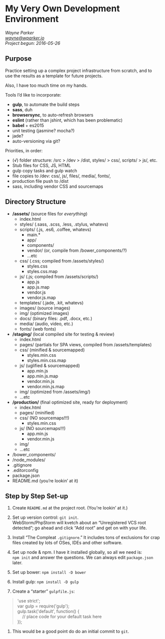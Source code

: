 My Very Own Development Environment
==============================================

*Wayne Parker  
<wayne@wparker.io>  
Project begun: 2016-05-26*

Purpose
------------

Practice setting up a complex project infrastructure from scratch, and to use the results as a template for future projects.

Also, I have too much time on my hands.

Tools I’d like to incorporate:

* **gulp**, to automate the build steps
* **sass**, duh
* **browsersync**, to auto-refresh browsers
* **eslint** (rather than jshint, which has been problematic)
* **babel** + es2015
* unit testing (jasmine? mocha?)
* jade?
* auto-versioning via git?

Priorities, in order:

* (√) folder structure: /src > /dev > /dist, styles/ > css/, scripts/ > js/, etc.
* Stub files for CSS, JS, HTML
* gulp copy tasks and gulp watch
* file copies to /dev: css/, js/, files/, media/, fonts/, 
* production file push to /dist
* sass, including vendor CSS and sourcemaps


Directory Structure
-------------------

- **/assets/**		(source files for *everything*)  
	- index.html
	- styles/ 	(.sass, .scss, .less, .stylus, whatevs)
	- scripts/	(.js, .es6, .coffee, whatevs)
		- main.*	
		- app/
		- components/
		- vendor/	(or, compile from /bower_components/?)
		- …etc
	- css/			(.css; compiled from /assets/styles/)
		- styles.css
		- styles.css.map
	- js/			(.js; compiled from /assets/scripts/)
		- app.js
		- app.js.map
		- vendor.js
		- vendor.js.map
	- templates/	(.jade, .kit, whatevs)
	- images/		(source images)
	- img/			(optimized images)
	- docs/		(binary files: .pdf, .docx, etc.)
	- media/		(audio, video, etc.)
	- fonts/		(web fonts)
- **/staging/**		(local compiled site for testing & review)
	- index.html
	- pages/		(partials for SPA views, compiled from /assets/templates)
	- css/			(minified & sourcemapped)
		- styles.min.css
		- styles.min.css.map
	- js/			(uglified & sourcemapped)
		- app.min.js
		- app.min.js.map
		- vendor.min.js
		- vendor.min.js.map
	- img/			(optimized from /assets/img/)
	- …etc
- **/production/**	(final optimized site, ready for deployment)
	- index.html
	- pages/		(minified)
	- css/			(NO sourcemaps!!!)
		- styles.min.css
	- js/			(NO sourcemaps!!!)
		- app.min.js
		- vendor.min.js
	- img/
	- …etc
- /bower_components/
- /node_modules/
- .gitignore
- .editorconfig
- package.json
- README.md (you’re lookin’ at it)


Step by Step Set-up
-------------------

1. Create `README.md` at the project root. (You're lookin’ at it.)

1. Set up version control: `git init`.  
   WebStorm/PhpStorm will kvetch about an “Unregistered VCS root detected”; go ahead and click “Add root” and get on with your life.

1. Install “The Compleat `.gitignore`.”  It includes tons of exclusions for crap files created by lots of OSes, IDEs and other software.

1. Set up node & npm. I have it installed globally, so all we need is:  
   `npm init` and answer the questions. We can always edit `package.json` later.
   
1. Set up bower: `npm install -D bower`
      
1. Install gulp: `npm install -D gulp`

1. Create a “starter” `gulpfile.js`:  
> 'use strict';  
> var gulp = require('gulp');  
> gulp.task('default', function() {  
>     // place code for your default task here  
> });

1. This would be a good point do do an initial commit to `git`.
